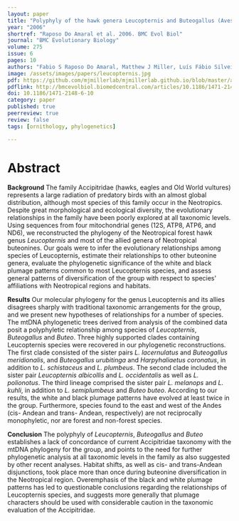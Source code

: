 ```yaml
---
layout: paper
title: "Polyphyly of the hawk genera Leucopternis and Buteogallus (Aves, Accipitridae): multiple habitat shifts during the Neotropical buteonine diversification"
year: "2006"
shortref: "Raposo Do Amaral et al. 2006. BMC Evol Biol"
journal: "BMC Evolutionary Biology"
volume: 275
issue: 6
pages: 10
authors: "Fabio S Raposo Do Amaral, Matthew J Miller, Luís Fábio Silveira, Eldredge Bermingham, Anita Wajntal"
image: /assets/images/papers/leucopternis.jpg
pdf: https://github.com/mjmillerlab/mjmillerlab.github.io/blob/master/assets/pdfs/2006raposo.pdf
pdflink: http://bmcevolbiol.biomedcentral.com/articles/10.1186/1471-2148-6-10
doi: 10.1186/1471-2148-6-10
category: paper
published: true
peerreview: true
review: false
tags: [ornithology, phylogenetics]

---
```


# Abstract

**Background**
The family Accipitridae (hawks, eagles and Old World vultures) represents a large radiation of predatory birds with an almost global distribution, although most species of this family occur in the Neotropics. Despite great morphological and ecological diversity, the evolutionary relationships in the family have been poorly explored at all taxonomic levels. Using sequences from four mitochondrial genes (12S, ATP8, ATP6, and ND6), we reconstructed the phylogeny of the Neotropical forest hawk genus *Leucopternis* and most of the allied genera of Neotropical buteonines. Our goals were to infer the evolutionary relationships among species of Leucopternis, estimate their relationships to other buteonine genera, evaluate the phylogenetic significance of the white and black plumage patterns common to most Leucopternis species, and assess general patterns of diversification of the group with respect to species' affiliations with Neotropical regions and habitats.

**Results**
Our molecular phylogeny for the genus Leucopternis and its allies disagrees sharply with traditional taxonomic arrangements for the group, and we present new hypotheses of relationships for a number of species. The mtDNA phylogenetic trees derived from analysis of the combined data posit a polyphyletic relationship among species of *Leucopternis*, *Buteogallus* and *Buteo*. Three highly supported clades containing Leucopternis species were recovered in our phylogenetic reconstructions. The first clade consisted of the sister pairs *L. lacernulatus* and *Buteogallus meridionalis*, and *Buteogallus urubitinga* and *Harpyhaliaetus coronatus*, in addition to *L. schistaceus* and *L. plumbeus*. The second clade included the sister pair *Leucopternis albicollis* and *L. occidentalis* as well as *L. polionotus*. The third lineage comprised the sister pair *L. melanops* and *L. kuhli*, in addition to *L. semiplumbeus* and *Buteo buteo*. According to our results, the white and black plumage patterns have evolved at least twice in the group. Furthermore, species found to the east and west of the Andes (cis- Andean and trans- Andean, respectively) are not reciprocally monophyletic, nor are forest and non-forest species.

**Conclusion**
The polyphyly of *Leucopternis*, *Buteogallus* and *Buteo* establishes a lack of concordance of current Accipitridae taxonomy with the mtDNA phylogeny for the group, and points to the need for further phylogenetic analysis at all taxonomic levels in the family as also suggested by other recent analyses. Habitat shifts, as well as cis- and trans-Andean disjunctions, took place more than once during buteonine diversification in the Neotropical region. Overemphasis of the black and white plumage patterns has led to questionable conclusions regarding the relationships of Leucopternis species, and suggests more generally that plumage characters should be used with considerable caution in the taxonomic evaluation of the Accipitridae.
